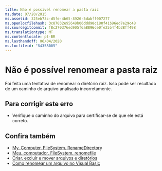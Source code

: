 ```yaml
---
title: Não é possível renomear a pasta raiz
ms.date: 07/20/2015
ms.assetid: 325eb73c-d5fe-4b65-8926-5dabff007277
ms.openlocfilehash: 3c87832e95649b06ddd98c180f41b96ed7e29c48
ms.sourcegitcommit: f8c270376ed905f6a8896ce0fe25b4f4b38ff498
ms.translationtype: MT
ms.contentlocale: pt-BR
ms.lasthandoff: 06/04/2020
ms.locfileid: "84358005"
---
```

# <a name="root-folder-cannot-be-renamed"></a>Não é possível renomear a pasta raiz
Foi feita uma tentativa de renomear o diretório raiz. Isso pode ser resultado de um caminho de arquivo analisado incorretamente.  
  
## <a name="to-correct-this-error"></a>Para corrigir este erro  
  
- Verifique o caminho do arquivo para certificar-se de que ele está correto.  
  
## <a name="see-also"></a>Confira também

- [My. Computer. FileSystem. RenameDirectory](xref:Microsoft.VisualBasic.MyServices.FileSystemProxy.RenameDirectory%2A)
- [Meu. computador. FileSystem. renomefile](xref:Microsoft.VisualBasic.MyServices.FileSystemProxy.RenameFile%2A)
- [Criar, excluir e mover arquivos e diretórios](../developing-apps/programming/drives-directories-files/creating-deleting-and-moving-files-and-directories.md)
- [Como renomear um arquivo no Visual Basic](../developing-apps/programming/drives-directories-files/how-to-rename-a-file.md)
